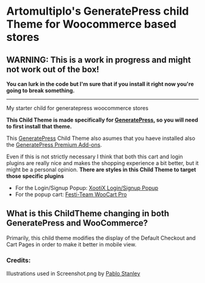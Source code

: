 # Artomultiplo's GeneratePress child Theme for Woocommerce based stores

## WARNING: This is a work in progress and might not work out of the box!

**You can lurk in the code but I'm sure that if you install it right now you're going to break something.**

---- 
My starter child for generatepress woocommerce stores

**This Child Theme is made specifically for [GeneratePress](https://generatepress.com/?ref=185), so you will need to first install that theme.**

This [GeneratePress](https://generatepress.com/?ref=185) Child Theme also asumes that you haeve installed also the [GeneratePress Premium Add-ons](https://generatepress.com/premium/?ref=185).

Even if this is not strictly necessary I think that both this cart and login plugins are really nice and makes the shopping experience a bit better, but it might be a personal opinion. **There are styles in this Child Theme to target those specific plugins**

* For the Login/Signup Popup: [XootiX Login/Signup Popup](https://xootix.com/plugins/easy-login-for-woocommerce/)
* For the popup cart: [Festi-Team WooCart Pro](http://festi.team/plugins/woocommerce-cart/)

## What is this ChildTheme changing in both GeneratePress and WooCommerce?

Primarily, this child theme modifies the display of the Default Checkout and Cart Pages in order to make it better in mobile view.



### Credits:
Illustrations used in Screenshot.png by [Pablo Stanley](http://payforlayers.com/)
